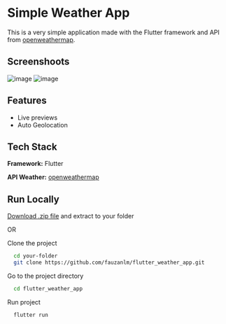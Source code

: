
# Simple Weather App

This is a very simple application made with the Flutter framework and API from [openweathermap](https://openweathermap.org/).


## Screenshoots
![image](https://github.com/fauzanlm/flutter-weather-app/assets/70043864/7f8b1852-1215-4ff2-a4a0-d75158c10155)
![image](https://github.com/fauzanlm/flutter-weather-app/assets/70043864/cc497f97-4eec-48d5-ae19-f1b469b2e80f)



## Features

- Live previews
- Auto Geolocation


## Tech Stack

**Framework:** Flutter

**API Weather:** [openweathermap](https://openweathermap.org/)


## Run Locally


[Download .zip file](https://github.com/fauzanlm/flutter_weather_app/archive/refs/heads/main.zip) and extract to your folder

OR

Clone the project


```bash
  cd your-folder
  git clone https://github.com/fauzanlm/flutter_weather_app.git
```

Go to the project directory

```bash
  cd flutter_weather_app
```

Run project

```bash
  flutter run
```

